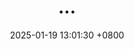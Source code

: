 ---
layout: post
title:  ...
date:   2025-01-19 13:01:30 +0800
categories: 
    - review
    - diary
---